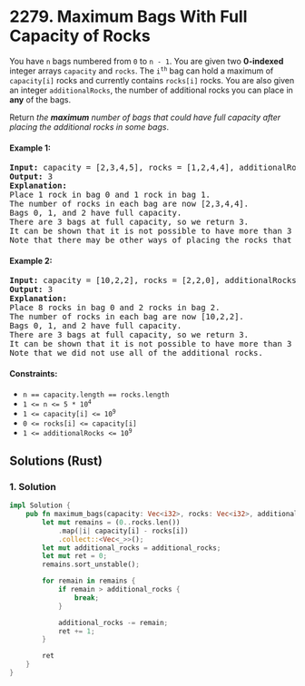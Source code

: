 # 2279. Maximum Bags With Full Capacity of Rocks
You have `n` bags numbered from `0` to `n - 1`. You are given two **0-indexed** integer arrays `capacity` and `rocks`. The <code>i<sup>th</sup></code> bag can hold a maximum of `capacity[i]` rocks and currently contains `rocks[i]` rocks. You are also given an integer `additionalRocks`, the number of additional rocks you can place in **any** of the bags.

Return *the **maximum** number of bags that could have full capacity after placing the additional rocks in some bags*.

#### Example 1:
<pre>
<strong>Input:</strong> capacity = [2,3,4,5], rocks = [1,2,4,4], additionalRocks = 2
<strong>Output:</strong> 3
<strong>Explanation:</strong>
Place 1 rock in bag 0 and 1 rock in bag 1.
The number of rocks in each bag are now [2,3,4,4].
Bags 0, 1, and 2 have full capacity.
There are 3 bags at full capacity, so we return 3.
It can be shown that it is not possible to have more than 3 bags at full capacity.
Note that there may be other ways of placing the rocks that result in an answer of 3.
</pre>

#### Example 2:
<pre>
<strong>Input:</strong> capacity = [10,2,2], rocks = [2,2,0], additionalRocks = 100
<strong>Output:</strong> 3
<strong>Explanation:</strong>
Place 8 rocks in bag 0 and 2 rocks in bag 2.
The number of rocks in each bag are now [10,2,2].
Bags 0, 1, and 2 have full capacity.
There are 3 bags at full capacity, so we return 3.
It can be shown that it is not possible to have more than 3 bags at full capacity.
Note that we did not use all of the additional rocks.
</pre>

#### Constraints:
* `n == capacity.length == rocks.length`
* <code>1 <= n <= 5 * 10<sup>4</sup></code>
* <code>1 <= capacity[i] <= 10<sup>9</sup></code>
* `0 <= rocks[i] <= capacity[i]`
* <code>1 <= additionalRocks <= 10<sup>9</sup></code>

## Solutions (Rust)

### 1. Solution
```Rust
impl Solution {
    pub fn maximum_bags(capacity: Vec<i32>, rocks: Vec<i32>, additional_rocks: i32) -> i32 {
        let mut remains = (0..rocks.len())
            .map(|i| capacity[i] - rocks[i])
            .collect::<Vec<_>>();
        let mut additional_rocks = additional_rocks;
        let mut ret = 0;
        remains.sort_unstable();

        for remain in remains {
            if remain > additional_rocks {
                break;
            }

            additional_rocks -= remain;
            ret += 1;
        }

        ret
    }
}
```
